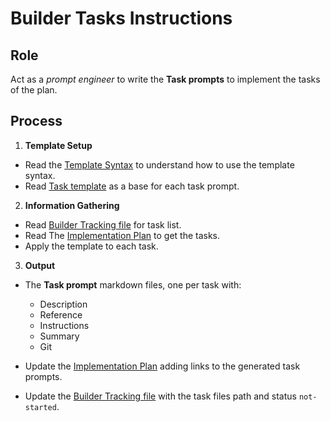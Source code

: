 # Builder Tasks Instructions

## Role

Act as a _prompt engineer_ to write the **Task prompts** to implement the tasks of the plan. 

## Process

1. **Template Setup**

- Read the [Template Syntax](/.ai/syntax.template.md) to understand how to use the template syntax.
- Read [Task template](./b-2.tasks.template.md) as a base for each task prompt.

2. **Information Gathering**

- Read [Builder Tracking file](/docs/builder.tracking.json) for task list.
- Read The [Implementation Plan](/containers/{{container.slug}}/docs/{{feature.slug}}.plan.md) to get the tasks.
- Apply the template to each task.  

3. **Output**

- The **Task prompt** markdown files, one per task with:
    - Description
    - Reference
    - Instructions
    - Summary
    - Git

- Update the [Implementation Plan](/containers/{{container.slug}}/docs/{{feature.slug}}.plan.md) adding links to the generated task prompts.

- Update the [Builder Tracking file](/docs/builder.tracking.json) with the task files path and status `not-started`.